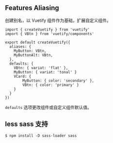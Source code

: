## Features Aliasing

创建别名，以 Vuetify 组件作为基础，扩展自定义组件。

	import { createVuetify } from 'vuetify'
	import { VBtn } from 'vuetify/components'

	export default createVuetify({
	  aliases: {
	    MyButton: VBtn,
	    MyButtonAlt: VBtn,
	  },
	  defaults: {
	  	VBtn: { variat: 'flat' },
	  	MyButton: { variat: 'tonal' }
	  	VCard: { 
	  		MyButton: { color: 'secondary' },
	  		VBtn: { color: 'primary' }
	  	}
	  }
	})

`defaults` 选项更改组件或自定义组件默认值。	

## less sass 支持

	$ npm install -D sass-loader sass